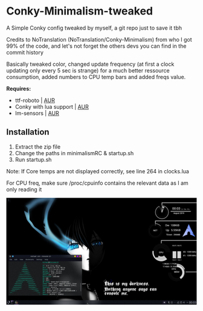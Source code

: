 # Conky-Minimalism-tweaked
A Simple Conky config tweaked by myself, a git repo just to save it tbh

Credits to NoTranslation (NoTranslation/Conky-Minimalism) from who I got 99% of the code, and let's not forget the others devs you can find in the commit history

Basically tweaked color, changed update frequency (at first a clock updating only every 5 sec is strange) for a much better ressource consumption, added numbers to CPU temp bars and added freqs value.



**Requires:**
* ttf-roboto  |  [AUR](https://www.archlinux.org/packages/community/any/ttf-roboto/)
* Conky with lua support | [AUR](https://aur.archlinux.org/packages/conky-lua/)
* lm-sensors | [AUR](https://www.archlinux.org/packages/?name=lm_sensors)

## Installation
1. Extract the zip file
2. Change the paths in minimalismRC & startup.sh
3. Run startup.sh

Note: If Core temps are not displayed correctly, see line 264 in clocks.lua

For CPU freq, make sure /proc/cpuinfo contains the relevant data as I am only reading it

![](./example.png)


